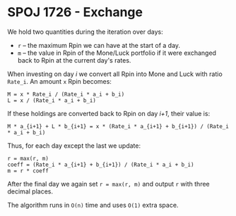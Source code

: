 # SPOJ 1726 - Exchange

We hold two quantities during the iteration over days:

- `r` – the maximum Rpin we can have at the start of a day.
- `m` – the value in Rpin of the Mone/Luck portfolio if it were
  exchanged back to Rpin at the current day's rates.

When investing on day *i* we convert all Rpin into Mone and Luck with
ratio `Rate_i`.  An amount `x` Rpin becomes:

```
M = x * Rate_i / (Rate_i * a_i + b_i)
L = x / (Rate_i * a_i + b_i)
```

If these holdings are converted back to Rpin on day *i+1*, their value is:

```
M * a_{i+1} + L * b_{i+1} = x * (Rate_i * a_{i+1} + b_{i+1}) / (Rate_i * a_i + b_i)
```

Thus, for each day except the last we update:

```
r = max(r, m)
coeff = (Rate_i * a_{i+1} + b_{i+1}) / (Rate_i * a_i + b_i)
m = r * coeff
```

After the final day we again set `r = max(r, m)` and output `r` with
three decimal places.

The algorithm runs in `O(n)` time and uses `O(1)` extra space.
